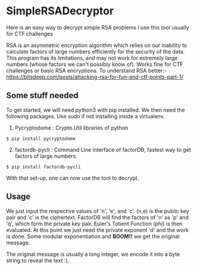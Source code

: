 # SimpleRSADecryptor
Here is an easy way to decrypt simple RSA problems 
I use this tool usually for CTF challenges 

RSA is an asymmetric encryption algorithm which relies on our inability to calculate factors of large numbers efficiently for the security of the data.
This program has its limitations, and may not work for extremely large numbers (whose factors we can't possibly know of). Works fine for CTF challenges or basic RSA encryptions.
To understand RSA better:- https://bitsdeep.com/posts/attacking-rsa-for-fun-and-ctf-points-part-1/


## Some stuff needed
To get started, we will need python3 with pip installed.
We then need the following packages. Use sudo if not installing inside a virtualenv.
1) Pycryptodome : Crypto.Util libraries of python 
```
$ pip install pycryptodome
```
2) factordb-pycli : Command Line interface of factorDB, fastest way to get factors of large numbers.
```
$ pip install factordb-pycli
```
With that set-up, one can now use the tool to decrypt.

## Usage
We just input the respective values of 'n', 'e', and 'c'. (n,e) is the public key pair and 'c' is the ciphertext.
FactorDB will find the factors of 'n' as 'p' and 'q', which form the private key pair. 
Euler's Totient Function (phi) is then evaluated.
At this point we just need the private exponent 'd' and the work is done. Some modular exponentiation and **BOOM!!** we get the original message.

The original message is usually a long integer,  we encode it into a byte string to reveal the text :).
